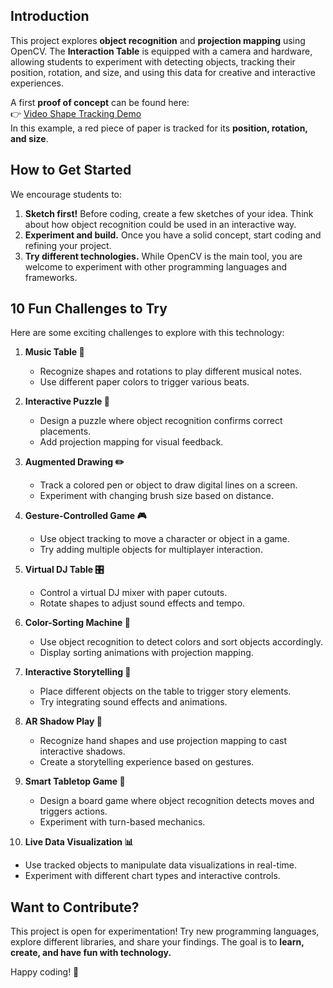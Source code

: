 ## Introduction  
This project explores **object recognition** and **projection mapping** using OpenCV. The **Interaction Table** is equipped with a camera and hardware, allowing students to experiment with detecting objects, tracking their position, rotation, and size, and using this data for creative and interactive experiences.  

A first **proof of concept** can be found here:  
👉 [Video Shape Tracking Demo](https://welgeen.nl/opencv/video-shape.html)  
In this example, a red piece of paper is tracked for its **position, rotation, and size**.  

## How to Get Started  
We encourage students to:  
1. **Sketch first!** Before coding, create a few sketches of your idea. Think about how object recognition could be used in an interactive way.  
2. **Experiment and build.** Once you have a solid concept, start coding and refining your project.  
3. **Try different technologies.** While OpenCV is the main tool, you are welcome to experiment with other programming languages and frameworks.  

## 10 Fun Challenges to Try  
Here are some exciting challenges to explore with this technology:  

1. **Music Table 🎵**  
   - Recognize shapes and rotations to play different musical notes.  
   - Use different paper colors to trigger various beats.  

2. **Interactive Puzzle 🧩**  
   - Design a puzzle where object recognition confirms correct placements.  
   - Add projection mapping for visual feedback.  

3. **Augmented Drawing ✏️**  
   - Track a colored pen or object to draw digital lines on a screen.  
   - Experiment with changing brush size based on distance.  

4. **Gesture-Controlled Game 🎮**  
   - Use object tracking to move a character or object in a game.  
   - Try adding multiple objects for multiplayer interaction.  

5. **Virtual DJ Table 🎛️**  
   - Control a virtual DJ mixer with paper cutouts.  
   - Rotate shapes to adjust sound effects and tempo.  

6. **Color-Sorting Machine 🌈**  
   - Use object recognition to detect colors and sort objects accordingly.  
   - Display sorting animations with projection mapping.  

7. **Interactive Storytelling 📖**  
   - Place different objects on the table to trigger story elements.  
   - Try integrating sound effects and animations.  

8. **AR Shadow Play 🏮**  
   - Recognize hand shapes and use projection mapping to cast interactive shadows.  
   - Create a storytelling experience based on gestures.  

9. **Smart Tabletop Game 🎲**  
   - Design a board game where object recognition detects moves and triggers actions.  
   - Experiment with turn-based mechanics.  

10. **Live Data Visualization 📊**  
   - Use tracked objects to manipulate data visualizations in real-time.  
   - Experiment with different chart types and interactive controls.  

## Want to Contribute?  
This project is open for experimentation! Try new programming languages, explore different libraries, and share your findings. The goal is to **learn, create, and have fun with technology.**  

Happy coding! 🚀  

